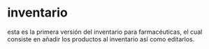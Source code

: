 # inventario
esta es la primera versión del inventario para farmacéuticas, el cual consiste en añadir los productos al inventario así como editarlos.
